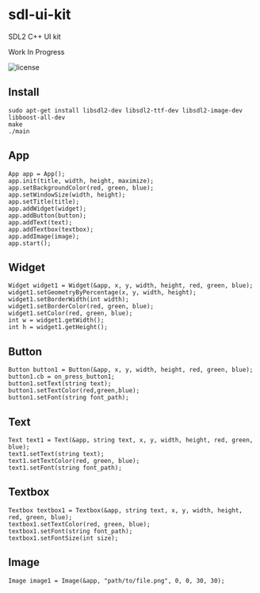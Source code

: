 # sdl-ui-kit
SDL2 C++ UI kit

Work In Progress

![license](https://i.creativecommons.org/l/by-nc-sa/2.0/88x31.png)

## Install

```
sudo apt-get install libsdl2-dev libsdl2-ttf-dev libsdl2-image-dev libboost-all-dev 
make
./main
```

## App

```
App app = App();
app.init(title, width, height, maximize);
app.setBackgroundColor(red, green, blue);
app.setWindowSize(width, height);
app.setTitle(title);
app.addWidget(widget);
app.addButton(button);
app.addText(text);
app.addTextbox(textbox);
app.addImage(image);
app.start();
```

## Widget

```
Widget widget1 = Widget(&app, x, y, width, height, red, green, blue);
widget1.setGeometryByPercentage(x, y, width, height);
widget1.setBorderWidth(int width);
widget1.setBorderColor(red, green, blue);
widget1.setColor(red, green, blue);
int w = widget1.getWidth();
int h = widget1.getHeight();
```

## Button

```
Button button1 = Button(&app, x, y, width, height, red, green, blue);
button1.cb = on_press_button1;
button1.setText(string text);
button1.setTextColor(red,green,blue);
button1.setFont(string font_path);
```

## Text

```
Text text1 = Text(&app, string text, x, y, width, height, red, green, blue);
text1.setText(string text);
text1.setTextColor(red, green, blue);
text1.setFont(string font_path);
```

## Textbox

```
Textbox textbox1 = Textbox(&app, string text, x, y, width, height, red, green, blue);
textbox1.setTextColor(red, green, blue);
textbox1.setFont(string font_path);
textbox1.setFontSize(int size);
```

## Image

```
Image image1 = Image(&app, "path/to/file.png", 0, 0, 30, 30);
```
